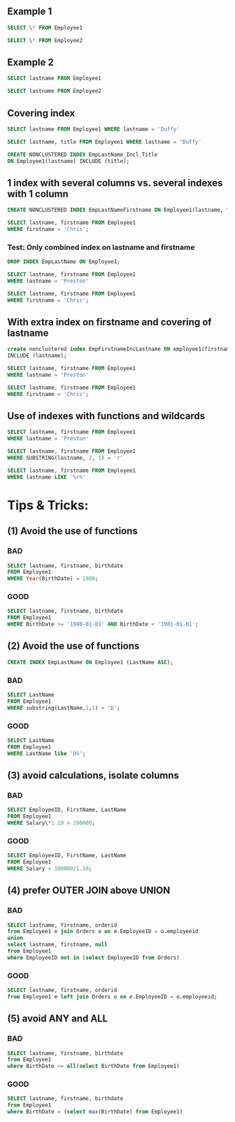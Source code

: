 ## Example 1

```sql
SELECT \* FROM Employee1

SELECT \* FROM Employee2
```

## Example 2

```sql
SELECT lastname FROM Employee1

SELECT lastname FROM Employee2
```

## Covering index

```sql
SELECT lastname FROM Employee1 WHERE lastname = 'Duffy'

SELECT lastname, title FROM Employee1 WHERE lastname = 'Duffy'

CREATE NONCLUSTERED INDEX EmpLastName_Incl_Title
ON Employee1(lastname) INCLUDE (title);
```

## 1 index with several columns vs. several indexes with 1 column

```sql
CREATE NONCLUSTERED INDEX EmpLastNameFirstname ON Employee1(lastname, firstname);

SELECT lastname, firstname FROM Employee1
WHERE firstname = 'Chris';

```

### Test: Only combined index on lastname and firstname

```sql
DROP INDEX EmpLastName ON Employee1;

SELECT lastname, firstname FROM Employee1
WHERE lastname = 'Preston'

SELECT lastname, firstname FROM Employee1
WHERE firstname = 'Chris';
```

## With extra index on firstname and covering of lastname

```sql
create nonclustered index EmpFirstnameIncLastname ON employee1(firstname)
INCLUDE (lastname);

SELECT lastname, firstname FROM Employee1
WHERE lastname = 'Preston'

SELECT lastname, firstname FROM Employee1
WHERE firstname = 'Chris';
```

## Use of indexes with functions and wildcards

```sql
SELECT lastname, firstname FROM Employee1
WHERE lastname = 'Preston'

SELECT lastname, firstname FROM Employee1
WHERE SUBSTRING(lastname, 2, 1) = 'r'

SELECT lastname, firstname FROM Employee1
WHERE lastname LIKE '%r%'
```

# Tips & Tricks:

## (1) Avoid the use of functions

### BAD

```sql
SELECT lastname, firstname, birthdate
FROM Employee1
WHERE Year(BirthDate) = 1980;
```

### GOOD

```sql
SELECT lastname, firstname, birthdate
FROM Employee1
WHERE BirthDate >= '1980-01-01' AND BirthDate < '1981-01-01';
```

## (2) Avoid the use of functions

```sql
CREATE INDEX EmpLastName ON Employee1 (LastName ASC);
```

### BAD

```sql
SELECT LastName
FROM Employee1
WHERE substring(LastName,1,1) = 'D';
```

### GOOD

```sql
SELECT LastName
FROM Employee1
WHERE LastName like 'D%';
```

## (3) avoid calculations, isolate columns

### BAD

```sql
SELECT EmployeeID, FirstName, LastName
FROM Employee1
WHERE Salary\*1.10 > 100000;

```

### GOOD

```sql
SELECT EmployeeID, FirstName, LastName
FROM Employee1
WHERE Salary > 100000/1.10;
```

## (4) prefer OUTER JOIN above UNION

### BAD

```sql
SELECT lastname, firstname, orderid
from Employee1 e join Orders o on e.EmployeeID = o.employeeid
union
select lastname, firstname, null
from Employee1
where EmployeeID not in (select EmployeeID from Orders)
```

### GOOD

```sql
SELECT lastname, firstname, orderid
from Employee1 e left join Orders o on e.EmployeeID = o.employeeid;
```

## (5) avoid ANY and ALL

### BAD

```sql
SELECT lastname, firstname, birthdate
from Employee1
where BirthDate >= all(select BirthDate from Employee1)
```

### GOOD

```sql
SELECT lastname, firstname, birthdate
from Employee1
where BirthDate = (select max(BirthDate) from Employee1)
```

